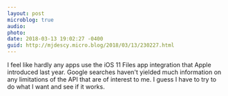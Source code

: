 ```yaml
---
layout: post
microblog: true
audio: 
photo: 
date: 2018-03-13 19:02:27 -0400
guid: http://mjdescy.micro.blog/2018/03/13/230227.html
---
```

I feel like hardly any apps use the iOS 11 Files app integration that Apple introduced last year. Google searches haven't yielded much information on any limitations of the API that are of interest to me. I guess I have to try to do what I want and see if it works.
